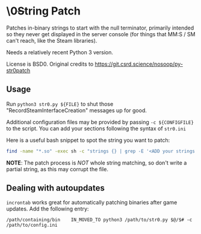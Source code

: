 # \0~~S~~tring Patch

Patches in-binary strings to start with the null terminator, primarily intended so they never
get displayed in the server console (for things that MM:S / SM can't reach, like the Steam
libraries).

Needs a relatively recent Python 3 version.

License is BSD0. Original credits to https://git.csrd.science/nosoop/py-str0patch

## Usage

Run `python3 str0.py ${FILE}` to shut those "RecordSteamInterfaceCreation" messages up for good.

Additional configuration files may be provided by passing `-c ${CONFIGFILE}` to the script.
You can add your sections following the syntax of `str0.ini`

Here is a useful bash snippet to spot the string you want to patch:

```bash
find -name "*.so" -exec sh -c "strings {} | grep -E '<ADD your strings here>'" \;
```

**NOTE**: The patch process is *NOT* whole string matching, so don't write a partial string, as this may corrupt the file.

## Dealing with autoupdates

`incrontab` works great for automatically patching binaries after game updates.  Add the
following entry:

```
/path/containing/bin	IN_MOVED_TO	python3 /path/to/str0.py $@/$# -c /path/to/config.ini
```
